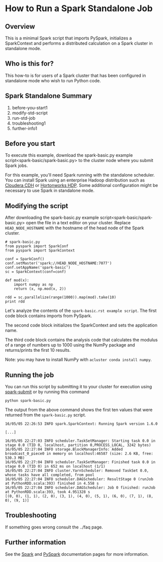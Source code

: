 How to Run a Spark Standalone Job
=================================

Overview
--------

This is a minimal Spark script that imports PySpark, initializes a
SparkContext and performs a distributed calculation on a Spark cluster
in standalone mode.

Who is this for?
----------------

This how-to is for users of a Spark cluster that has been configured in
standalone mode who wish to run Python code.

Spark Standalone Summary
------------------------

1.  before-you-start1
2.  modify-std-script
3.  run-std-job
4.  troubleshooting1
5.  further-info1

Before you start
----------------

To execute this example, download the
spark-basic.py example script&lt;spark-basic/spark-basic.py&gt; to the
cluster node where you submit Spark jobs.

For this example, you'll need Spark running with the standalone
scheduler. You can install Spark using an enterprise Hadoop distribution
such as [Cloudera
CDH](https://www.cloudera.com/products/apache-hadoop/key-cdh-components.html)
or [Hortonworks HDP](http://hortonworks.com/products/hdp/). Some
additional configuration might be necessary to use Spark in standalone
mode.

Modifying the script
--------------------

After downloading the
spark-basic.py example script&lt;spark-basic/spark-basic.py&gt; open the
file in a text editor on your cluster. Replace `HEAD_NODE_HOSTNAME` with
the hostname of the head node of the Spark cluster.

``` {.sourceCode .python}
# spark-basic.py
from pyspark import SparkConf
from pyspark import SparkContext

conf = SparkConf()
conf.setMaster('spark://HEAD_NODE_HOSTNAME:7077')
conf.setAppName('spark-basic')
sc = SparkContext(conf=conf)

def mod(x):
    import numpy as np
    return (x, np.mod(x, 2))

rdd = sc.parallelize(range(1000)).map(mod).take(10)
print rdd
```

Let's analyze the contents of the `spark-basic.rst example script`. The
first code block contains imports from PySpark.

The second code block initializes the SparkContext and sets the
application name.

The third code block contains the analysis code that calculates the
modulus of a range of numbers up to 1000 using the NumPy package and
returns/prints the first 10 results.

Note: you may have to install NumPy with `acluster conda install numpy`.

Running the job
---------------

You can run this script by submitting it to your cluster for execution
using
[spark-submit](https://spark.apache.org/docs/latest/submitting-applications.html)
or by running this command

``` {.sourceCode .text}
python spark-basic.py
```

The output from the above command shows the first ten values that were
returned from the `spark-basic.py` script.

``` {.sourceCode .text}
16/05/05 22:26:53 INFO spark.SparkContext: Running Spark version 1.6.0

[...]

16/05/05 22:27:03 INFO scheduler.TaskSetManager: Starting task 0.0 in stage 0.0 (TID 0, localhost, partition 0,PROCESS_LOCAL, 3242 bytes)
16/05/05 22:27:04 INFO storage.BlockManagerInfo: Added broadcast_0_piece0 in memory on localhost:46587 (size: 2.6 KB, free: 530.3 MB)
16/05/05 22:27:04 INFO scheduler.TaskSetManager: Finished task 0.0 in stage 0.0 (TID 0) in 652 ms on localhost (1/1)
16/05/05 22:27:04 INFO cluster.YarnScheduler: Removed TaskSet 0.0, whose tasks have all completed, from pool
16/05/05 22:27:04 INFO scheduler.DAGScheduler: ResultStage 0 (runJob at PythonRDD.scala:393) finished in 4.558 s
16/05/05 22:27:04 INFO scheduler.DAGScheduler: Job 0 finished: runJob at PythonRDD.scala:393, took 4.951328 s
[(0, 0), (1, 1), (2, 0), (3, 1), (4, 0), (5, 1), (6, 0), (7, 1), (8, 0), (9, 1)]
```

Troubleshooting
---------------

If something goes wrong consult the ../faq page.

Further information
-------------------

See the [Spark](https://spark.apache.org/) and
[PySpark](https://spark.apache.org/docs/latest/programming-guide.html)
documentation pages for more information.
